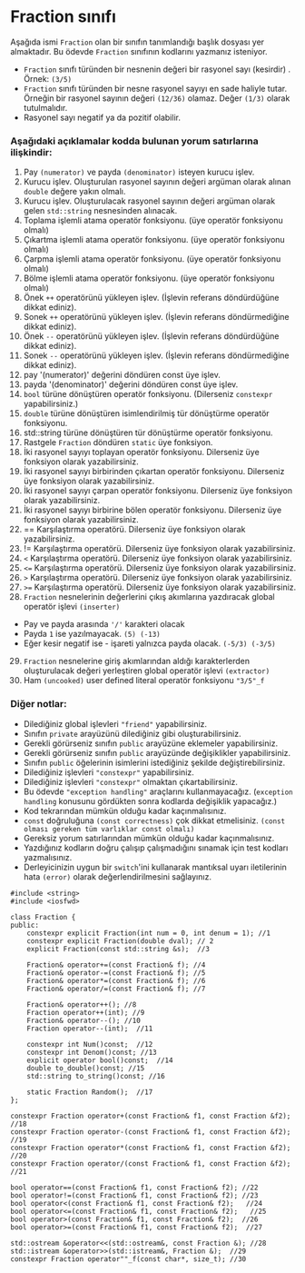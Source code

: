 # Fraction sınıfı

Aşağıda ismi `Fraction` olan bir sınıfın tanımlandığı başlık dosyası yer almaktadır. 
Bu ödevde `Fraction` sınıfının kodlarını yazmanız isteniyor.
+ `Fraction` sınıfı türünden bir nesnenin değeri bir rasyonel sayı (kesirdir) . Örnek: `(3/5)` <br>
+ `Fraction` sınıfı türünden bir nesne rasyonel sayıyı en sade haliyle tutar. Örneğin bir rasyonel sayının değeri `(12/36)` olamaz. Değer `(1/3)` olarak tutulmalıdır.
+ Rasyonel sayı negatif ya da pozitif olabilir.


### Aşağıdaki açıklamalar kodda bulunan yorum satırlarına ilişkindir:

1. Pay `(numerator)` ve payda `(denominator)` isteyen kurucu işlev.
2. Kurucu işlev. Oluşturulan rasyonel sayının değeri argüman olarak alınan `double` değere yakın olmalı.
3. Kurucu işlev. Oluşturulacak rasyonel sayının değeri argüman olarak gelen `std::string` nesnesinden alınacak.
4. Toplama işlemli atama operatör fonksiyonu. (üye operatör fonksiyonu olmalı)
5. Çıkartma işlemli atama operatör fonksiyonu. (üye operatör fonksiyonu olmalı)
6. Çarpma işlemli atama operatör fonksiyonu. (üye operatör fonksiyonu olmalı)
7. Bölme işlemli atama operatör fonksiyonu. (üye operatör fonksiyonu olmalı)
8. Önek `++` operatörünü yükleyen işlev. (İşlevin referans döndürdüğüne dikkat ediniz). 
9. Sonek `++` operatörünü yükleyen işlev. (İşlevin referans döndürmediğine dikkat ediniz). 
10. Önek `--` operatörünü yükleyen işlev. (İşlevin referans döndürdüğüne dikkat ediniz). 
11. Sonek `--` operatörünü yükleyen işlev. (İşlevin referans döndürmediğine dikkat ediniz). 
12. pay '(numerator)' değerini döndüren const üye işlev.
13. payda '(denominator)' değerini döndüren const üye işlev.
14. `bool` türüne dönüştüren operatör fonksiyonu. (Dilerseniz `constexpr` yapabilirsiniz.)
15. `double` türüne dönüştüren isimlendirilmiş tür dönüştürme operatör fonksiyonu.
16.  std::string türüne dönüştüren tür dönüştürme operatör fonksiyonu.
17. Rastgele `Fraction` döndüren `static` üye fonksiyon.
18. İki rasyonel sayıyı toplayan operatör fonksiyonu. Dilerseniz üye fonksiyon olarak yazabilirsiniz.
19. İki rasyonel sayıyı birbirinden çıkartan operatör fonksiyonu. Dilerseniz üye fonksiyon olarak yazabilirsiniz.
20. İki rasyonel sayıyı çarpan  operatör fonksiyonu. Dilerseniz üye fonksiyon olarak yazabilirsiniz.
21. İki rasyonel sayıyı birbirine bölen operatör fonksiyonu. Dilerseniz üye fonksiyon olarak yazabilirsiniz.
22. == Karşılaştırma operatörü. Dilerseniz üye fonksiyon olarak yazabilirsiniz.
23. != Karşılaştırma operatörü. Dilerseniz üye fonksiyon olarak yazabilirsiniz.
24. `<` Karşılaştırma operatörü. Dilerseniz üye fonksiyon olarak yazabilirsiniz.
25. `<=` Karşılaştırma operatörü. Dilerseniz üye fonksiyon olarak yazabilirsiniz.
26. `>` Karşılaştırma operatörü. Dilerseniz üye fonksiyon olarak yazabilirsiniz.
27. `>=` Karşılaştırma operatörü. Dilerseniz üye fonksiyon olarak yazabilirsiniz.
28. `Fraction` nesnelerinin değerlerini çıkış akımlarına yazdıracak global operatör işlevi `(inserter)`
+ Pay ve payda arasında `'/'` karakteri olacak
+ Payda `1` ise yazılmayacak. `(5) (-13)`
+ Eğer kesir negatif ise - işareti yalnızca payda olacak. `(-5/3) (-3/5)`
29. `Fraction` nesnelerine giriş akımlarından aldığı karakterlerden oluşturulacak değeri yerleştiren global operatör işlevi `(extractor)`
30. Ham `(uncooked)` user defined literal operatör fonksiyonu `"3/5"_f` 


### Diğer notlar:
* Dilediğiniz global işlevleri `"friend"` yapabilirsiniz.
* Sınıfın `private` arayüzünü dilediğiniz gibi oluşturabilirsiniz.
* Gerekli görürseniz sınıfın `public` arayüzüne eklemeler yapabilirsiniz.
* Gerekli görürseniz sınıfın `public` arayüzünde değişiklikler yapabilirsiniz.
* Sınıfın `public` öğelerinin isimlerini istediğiniz şekilde değiştirebilirsiniz.
* Dilediğiniz işlevleri `"constexpr"` yapabilirsiniz. 
* Dilediğiniz işlevleri `"constexpr"` olmaktan çıkartabilirsiniz.
* Bu ödevde `"exception handling"` araçlarını kullanmayacağız. (`exception handling` konusunu gördükten sonra kodlarda değişiklik yapacağız.)
* Kod tekrarından mümkün olduğu kadar kaçınmalısınız.
* `const` doğruluğuna `(const correctness)` çok dikkat etmelisiniz. `(const olması gereken tüm varlıklar const olmalı)`
* Gereksiz yorum satırlarından mümkün olduğu kadar kaçınmalısınız.
* Yazdığınız kodların doğru çalışıp çalışmadığını sınamak için test kodları yazmalısınız.
* Derleyicinizin uygun bir `switch`'ini kullanarak mantıksal uyarı iletilerinin hata `(error)` olarak değerlendirilmesini sağlayınız.


```
#include <string>
#include <iosfwd>

class Fraction {
public:
	constexpr explicit Fraction(int num = 0, int denum = 1); //1
	constexpr explicit Fraction(double dval); // 2
	explicit Fraction(const std::string &s);  //3
	
	Fraction& operator+=(const Fraction& f); //4
	Fraction& operator-=(const Fraction& f); //5
	Fraction& operator*=(const Fraction& f); //6
	Fraction& operator/=(const Fraction& f); //7
	
	Fraction& operator++(); //8
	Fraction operator++(int); //9
	Fraction& operator--(); //10
	Fraction operator--(int);  //11
	
	constexpr int Num()const;  //12
	constexpr int Denom()const; //13
	explicit operator bool()const;  //14
	double to_double()const; //15
	std::string to_string()const; //16
	
	static Fraction Random();  //17
};

constexpr Fraction operator+(const Fraction& f1, const Fraction &f2); //18
constexpr Fraction operator-(const Fraction& f1, const Fraction &f2);  //19
constexpr Fraction operator*(const Fraction& f1, const Fraction &f2); //20
constexpr Fraction operator/(const Fraction& f1, const Fraction &f2);  //21

bool operator==(const Fraction& f1, const Fraction& f2); //22
bool operator!=(const Fraction& f1, const Fraction& f2); //23
bool operator<(const Fraction& f1, const Fraction& f2);   //24
bool operator<=(const Fraction& f1, const Fraction& f2);   //25
bool operator>(const Fraction& f1, const Fraction& f2);  //26
bool operator>=(const Fraction& f1, const Fraction& f2);  //27

std::ostream &operator<<(std::ostream&, const Fraction &); //28
std::istream &operator>>(std::istream&, Fraction &);  //29
constexpr Fraction operator""_f(const char*, size_t); //30

```
